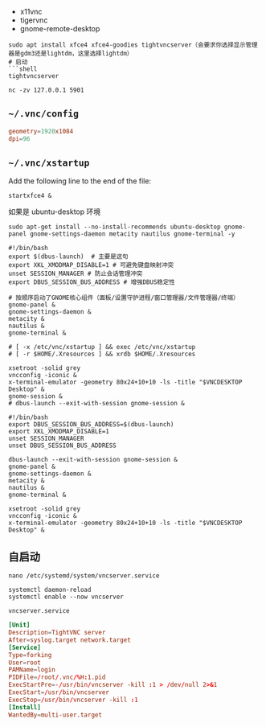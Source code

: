 - x11vnc
- tigervnc
- gnome-remote-desktop

```shell
sudo apt install xfce4 xfce4-goodies tightvncserver（会要求你选择显示管理器是gdm3还是lightdm，这里选择lightdm）
# 启动
```shell
tightvncserver

nc -zv 127.0.0.1 5901
```
## `~/.vnc/config`
```conf
geometry=1920x1084
dpi=96
```

## `~/.vnc/xstartup`

Add the following line to the end of the file:

`startxfce4 &`

如果是 ubuntu-desktop 环境
```shell
sudo apt-get install --no-install-recommends ubuntu-desktop gnome-panel gnome-settings-daemon metacity nautilus gnome-terminal -y
```

```shell
#!/bin/bash
export $(dbus-launch)  # 主要是这句
export XKL_XMODMAP_DISABLE=1 # 可避免键盘映射冲突
unset SESSION_MANAGER # 防止会话管理冲突
export DBUS_SESSION_BUS_ADDRESS # 增强DBUS稳定性

# 按顺序启动了GNOME核心组件（面板/设置守护进程/窗口管理器/文件管理器/终端）
gnome-panel &
gnome-settings-daemon &
metacity &
nautilus &
gnome-terminal &

# [ -x /etc/vnc/xstartup ] && exec /etc/vnc/xstartup
# [ -r $HOME/.Xresources ] && xrdb $HOME/.Xresources

xsetroot -solid grey
vncconfig -iconic &
x-terminal-emulator -geometry 80x24+10+10 -ls -title "$VNCDESKTOP Desktop" &
gnome-session &
# dbus-launch --exit-with-session gnome-session &
```

```shell
#!/bin/bash
export DBUS_SESSION_BUS_ADDRESS=$(dbus-launch)
export XKL_XMODMAP_DISABLE=1
unset SESSION_MANAGER
unset DBUS_SESSION_BUS_ADDRESS

dbus-launch --exit-with-session gnome-session &
gnome-panel &
gnome-settings-daemon &
metacity &
nautilus &
gnome-terminal &

xsetroot -solid grey
vncconfig -iconic &
x-terminal-emulator -geometry 80x24+10+10 -ls -title "$VNCDESKTOP Desktop" &
```

## 自启动

```shell
nano /etc/systemd/system/vncserver.service

systemctl daemon-reload
systemctl enable --now vncserver
```
`vncserver.service`
```conf
[Unit]
Description=TightVNC server
After=syslog.target network.target
[Service]
Type=forking
User=root
PAMName=login
PIDFile=/root/.vnc/%H:1.pid
ExecStartPre=-/usr/bin/vncserver -kill :1 > /dev/null 2>&1
ExecStart=/usr/bin/vncserver
ExecStop=/usr/bin/vncserver -kill :1
[Install]
WantedBy=multi-user.target
```
